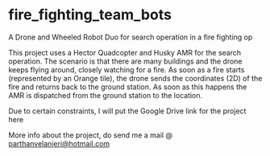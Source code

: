 # fire_fighting_team_bots
A Drone and Wheeled Robot Duo for search operation in a fire fighting op


This project uses a Hector Quadcopter and Husky AMR for the search operation. The scenario is that there are many buildings and the drone keeps flying around, 
closely watching for a fire. As soon as a fire starts (represented by an Orange tile), the drone sends the coordinates (2D) of the fire and returns back to the
ground station. As soon as this happens the AMR is dispatched from the ground station to the location.

Due to certain constraints, I will put the Google Drive link for the project here

More info about the project, do send me a mail @ parthanvelanjeri@hotmail.com

